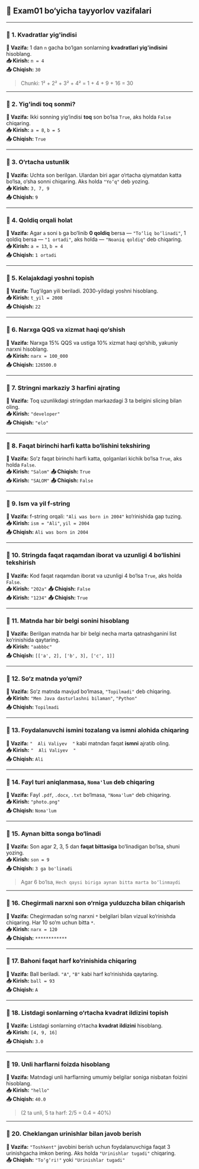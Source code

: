 ## 🧠 **Exam01 bo‘yicha tayyorlov vazifalari**

---

### 🔹 1. **Kvadratlar yig'indisi**

**🧮 Vazifa:** 1 dan `n` gacha bo‘lgan sonlarning **kvadratlari yig'indisini** hisoblang.\
**📥 Kirish:** `n = 4`\
**📤 Chiqish:** `30`

> Chunki: 1² + 2² + 3² + 4² = 1 + 4 + 9 + 16 = 30

---

### 🔹 2. **Yig'indi toq sonmi?**

**🧮 Vazifa:** Ikki sonning yig‘indisi **toq** son bo‘lsa `True`, aks holda `False` chiqaring.\
**📥 Kirish:** `a = 8`, `b = 5`\
**📤 Chiqish:** `True`

---

### 🔹 3. **O‘rtacha ustunlik**

**🧮 Vazifa:** Uchta son berilgan. Ulardan biri agar o‘rtacha qiymatdan katta bo‘lsa, o‘sha sonni chiqaring. Aks holda `"Yo‘q"` deb yozing.\
**📥 Kirish:** `3, 7, 9`\
**📤 Chiqish:** `9`

---

### 🔹 4. **Qoldiq orqali holat**

**🧮 Vazifa:** Agar `a` soni `b` ga bo‘linib **0 qoldiq** bersa — `"To‘liq bo‘linadi"`,
1 qoldiq bersa — `"1 ortadi"`,
aks holda — `"Noaniq qoldiq"` deb chiqaring.\
**📥 Kirish:** `a = 13`, `b = 4`\
**📤 Chiqish:** `1 ortadi`

---

### 🔹 5. **Kelajakdagi yoshni topish**

**🧮 Vazifa:** Tug‘ilgan yili beriladi. 2030-yildagi yoshni hisoblang.\
**📥 Kirish:** `t_yil = 2008`\
**📤 Chiqish:** `22`

---

### 🔹 6. **Narxga QQS va xizmat haqi qo‘shish**

**🧮 Vazifa:** Narxga 15% QQS va ustiga 10% xizmat haqi qo‘shib, yakuniy narxni hisoblang.\
**📥 Kirish:** `narx = 100_000`\
**📤 Chiqish:** `126500.0`

---

### 🔹 7. **Stringni markaziy 3 harfini ajrating**

**🧮 Vazifa:** Toq uzunlikdagi stringdan markazdagi 3 ta belgini slicing bilan oling.\
**📥 Kirish:** `"developer"`\
**📤 Chiqish:** `"elo"`

---

### 🔹 8. **Faqat birinchi harfi katta bo‘lishini tekshiring**

**🧮 Vazifa:** So‘z faqat birinchi harfi katta, qolganlari kichik bo‘lsa `True`, aks holda `False`.\
**📥 Kirish:** `"Salom"`
**📤 Chiqish:** `True`\
**📥 Kirish:** `"SALOM"`
**📤 Chiqish:** `False`

---

### 🔹 9. **Ism va yil f-string**

**🧮 Vazifa:** f-string orqali: `"Ali was born in 2004"` ko‘rinishida gap tuzing.\
**📥 Kirish:** `ism = "Ali"`, `yil = 2004`\
**📤 Chiqish:** `Ali was born in 2004`

---

### 🔹 10. **Stringda faqat raqamdan iborat va uzunligi 4 bo‘lishini tekshirish**

**🧮 Vazifa:** Kod faqat raqamdan iborat va uzunligi 4 bo‘lsa `True`, aks holda `False`.\
**📥 Kirish:** `"202a"`
**📤 Chiqish:** `False`\
**📥 Kirish:** `"1234"`
**📤 Chiqish:** `True`

---

### 🔹 11. **Matnda har bir belgi sonini hisoblang**

**🧮 Vazifa:** Berilgan matnda har bir belgi necha marta qatnashganini list ko‘rinishida qaytaring.\
**📥 Kirish:** `"aabbbc"`\
**📤 Chiqish:** `[['a', 2], ['b', 3], ['c', 1]]`

---

### 🔹 12. **So‘z matnda yo‘qmi?**

**🧮 Vazifa:** So‘z matnda mavjud bo‘lmasa, `"Topilmadi"` deb chiqaring.\
**📥 Kirish:** `"Men Java dasturlashni bilaman"`, `"Python"`\
**📤 Chiqish:** `Topilmadi`

---

### 🔹 13. **Foydalanuvchi ismini tozalang va ismni alohida chiqaring**

**🧮 Vazifa:** `"  Ali Valiyev  "` kabi matndan faqat **ismni** ajratib oling.\
**📥 Kirish:** `"  Ali Valiyev  "`\
**📤 Chiqish:** `Ali`

---

### 🔹 14. **Fayl turi aniqlanmasa, `Noma'lum` deb chiqaring**

**🧮 Vazifa:** Fayl `.pdf`, `.docx`, `.txt` bo‘lmasa, `"Noma'lum"` deb chiqaring.\
**📥 Kirish:** `"photo.png"`\
**📤 Chiqish:** `Noma'lum`

---

### 🔹 15. **Aynan bitta songa bo‘linadi**

**🧮 Vazifa:** Son agar 2, 3, 5 dan **faqat bittasiga** bo‘linadigan bo‘lsa, shuni yozing.\
**📥 Kirish:** `son = 9`\
**📤 Chiqish:** `3 ga bo'linadi`

> Agar 6 bo‘lsa, `Hech qaysi biriga aynan bitta marta bo‘linmaydi`

---

### 🔹 16. **Chegirmali narxni son o‘rniga yulduzcha bilan chiqarish**

**🧮 Vazifa:** Chegirmadan so‘ng narxni `*` belgilari bilan vizual ko‘rinishda chiqaring. Har 10 so‘m uchun bitta `*`.\
**📥 Kirish:** `narx = 120`\
**📤 Chiqish:** `************`

---

### 🔹 17. **Bahoni faqat harf ko‘rinishida chiqaring**

**🧮 Vazifa:** Ball beriladi. `"A"`, `"B"` kabi harf ko‘rinishida qaytaring.\
**📥 Kirish:** `ball = 93`\
**📤 Chiqish:** `A`

---

### 🔹 18. **Listdagi sonlarning o‘rtacha kvadrat ildizini topish**

**🧮 Vazifa:** Listdagi sonlarning o‘rtacha **kvadrat ildizini** hisoblang.\
**📥 Kirish:** `[4, 9, 16]`\
**📤 Chiqish:** `3.0`

---

### 🔹 19. **Unli harflarni foizda hisoblang**

**🧮 Vazifa:** Matndagi unli harflarning umumiy belgilar soniga nisbatan foizini hisoblang.\
**📥 Kirish:** `"hello"`\
**📤 Chiqish:** `40.0`

> (2 ta unli, 5 ta harf: 2/5 = 0.4 = 40%)

---

### 🔹 20. **Cheklangan urinishlar bilan javob berish**

**🧮 Vazifa:** `"Toshkent"` javobini berish uchun foydalanuvchiga faqat 3 urinishgacha imkon bering. Aks holda `"Urinishlar tugadi"` chiqaring.\
**📤 Chiqish:** `"To‘g‘ri!"` yoki `"Urinishlar tugadi"`
